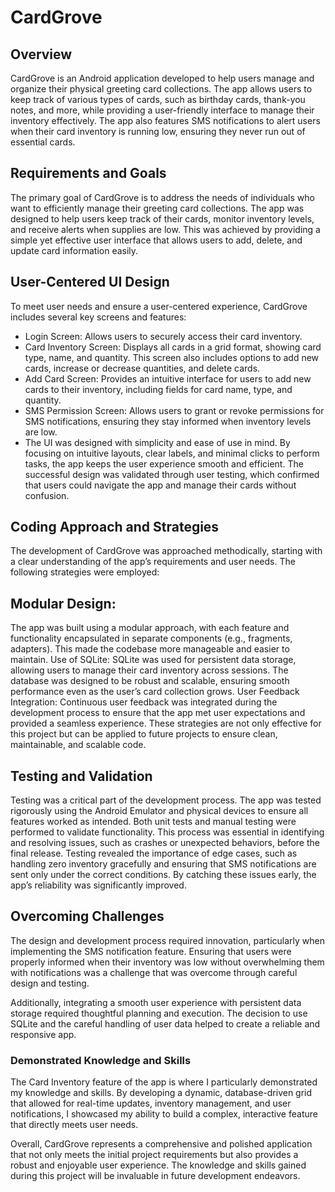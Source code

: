 # CardGrove

## Overview
CardGrove is an Android application developed to help users manage and organize their physical greeting card collections. The app allows users to keep track of various types of cards, such as birthday cards, thank-you notes, and more, while providing a user-friendly interface to manage their inventory effectively. The app also features SMS notifications to alert users when their card inventory is running low, ensuring they never run out of essential cards.

## Requirements and Goals
The primary goal of CardGrove is to address the needs of individuals who want to efficiently manage their greeting card collections. The app was designed to help users keep track of their cards, monitor inventory levels, and receive alerts when supplies are low. This was achieved by providing a simple yet effective user interface that allows users to add, delete, and update card information easily.

## User-Centered UI Design
To meet user needs and ensure a user-centered experience, CardGrove includes several key screens and features:

* Login Screen: Allows users to securely access their card inventory.
* Card Inventory Screen: Displays all cards in a grid format, showing card type, name, and quantity. This screen also includes options to add new cards, increase or decrease quantities, and delete cards.
* Add Card Screen: Provides an intuitive interface for users to add new cards to their inventory, including fields for card name, type, and quantity.
* SMS Permission Screen: Allows users to grant or revoke permissions for SMS notifications, ensuring they stay informed when inventory levels are low.
* The UI was designed with simplicity and ease of use in mind. By focusing on intuitive layouts, clear labels, and minimal clicks to perform tasks, the app keeps the user experience smooth and efficient. The successful design was validated through user testing, which confirmed that users could navigate the app and manage their cards without confusion.

## Coding Approach and Strategies
The development of CardGrove was approached methodically, starting with a clear understanding of the app’s requirements and user needs. The following strategies were employed:

## Modular Design:
The app was built using a modular approach, with each feature and functionality encapsulated in separate components (e.g., fragments, adapters). This made the codebase more manageable and easier to maintain.
Use of SQLite: SQLite was used for persistent data storage, allowing users to manage their card inventory across sessions. The database was designed to be robust and scalable, ensuring smooth performance even as the user’s card collection grows.
User Feedback Integration: Continuous user feedback was integrated during the development process to ensure that the app met user expectations and provided a seamless experience.
These strategies are not only effective for this project but can be applied to future projects to ensure clean, maintainable, and scalable code.

## Testing and Validation
Testing was a critical part of the development process. The app was tested rigorously using the Android Emulator and physical devices to ensure all features worked as intended. Both unit tests and manual testing were performed to validate functionality. This process was essential in identifying and resolving issues, such as crashes or unexpected behaviors, before the final release.
Testing revealed the importance of edge cases, such as handling zero inventory gracefully and ensuring that SMS notifications are sent only under the correct conditions. By catching these issues early, the app’s reliability was significantly improved.

## Overcoming Challenges
The design and development process required innovation, particularly when implementing the SMS notification feature. Ensuring that users were properly informed when their inventory was low without overwhelming them with notifications was a challenge that was overcome through careful design and testing.

Additionally, integrating a smooth user experience with persistent data storage required thoughtful planning and execution. The decision to use SQLite and the careful handling of user data helped to create a reliable and responsive app.

### Demonstrated Knowledge and Skills
The Card Inventory feature of the app is where I particularly demonstrated my knowledge and skills. By developing a dynamic, database-driven grid that allowed for real-time updates, inventory management, and user notifications, I showcased my ability to build a complex, interactive feature that directly meets user needs.

Overall, CardGrove represents a comprehensive and polished application that not only meets the initial project requirements but also provides a robust and enjoyable user experience. The knowledge and skills gained during this project will be invaluable in future development endeavors.

